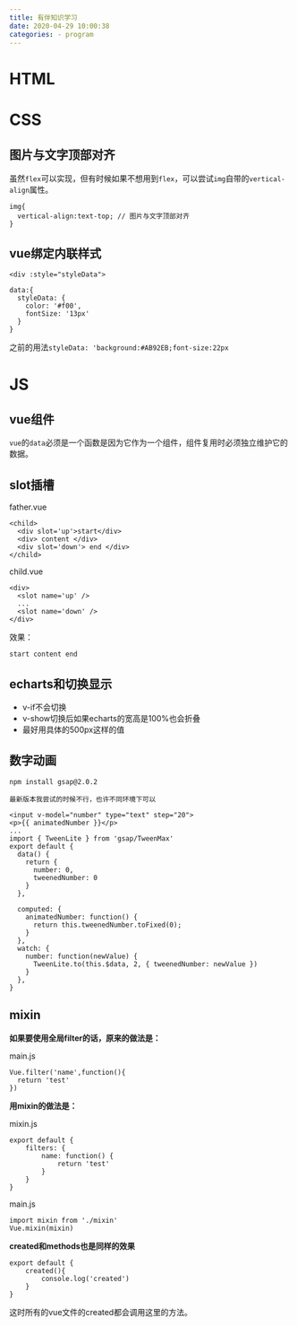 ```yaml
---
title: 有伴知识学习
date: 2020-04-29 10:00:38
categories: - program
---
```


# HTML

# CSS

## 图片与文字顶部对齐

虽然`flex`可以实现，但有时候如果不想用到`flex`，可以尝试`img`自带的`vertical-align`属性。

```
img{
  vertical-align:text-top; // 图片与文字顶部对齐
}
```

## vue绑定内联样式

```
<div :style="styleData">
```

```
data:{
  styleData: {
    color: '#f00',
    fontSize: '13px'
  }
}
```

之前的用法`styleData: 'background:#AB92EB;font-size:22px`



# JS

## vue组件

`vue`的`data`必须是一个函数是因为它作为一个组件，组件复用时必须独立维护它的数据。

## slot插槽

father.vue
```
<child>
  <div slot='up'>start</div>
  <div> content </div>
  <div slot='down'> end </div>
</child>
```

child.vue
```
<div>
  <slot name='up' />
  ...
  <slot name='down' />
</div>
```

效果：

`start content end`

## echarts和切换显示

- v-if不会切换
- v-show切换后如果echarts的宽高是100%也会折叠
- 最好用具体的500px这样的值

## 数字动画

```
npm install gsap@2.0.2

最新版本我尝试的时候不行，也许不同环境下可以
```

```
<input v-model="number" type="text" step="20">
<p>{{ animatedNumber }}</p>
...
import { TweenLite } from 'gsap/TweenMax'
export default {
  data() {
    return {
      number: 0,
      tweenedNumber: 0
    }
  },

  computed: {
    animatedNumber: function() {
      return this.tweenedNumber.toFixed(0);
    }
  },
  watch: {
    number: function(newValue) {
      TweenLite.to(this.$data, 2, { tweenedNumber: newValue })
    }
  },
}
```

## mixin

**如果要使用全局filter的话，原来的做法是：**

main.js

```
Vue.filter('name',function(){
  return 'test'
})
```

**用mixin的做法是：**

mixin.js

```
export default {
    filters: {
        name: function() {
            return 'test'
        }
    }
}
```

main.js

```
import mixin from './mixin'
Vue.mixin(mixin)
```

**created和methods也是同样的效果**

```
export default {
    created(){
        console.log('created')
    }
}
```

这时所有的vue文件的created都会调用这里的方法。
